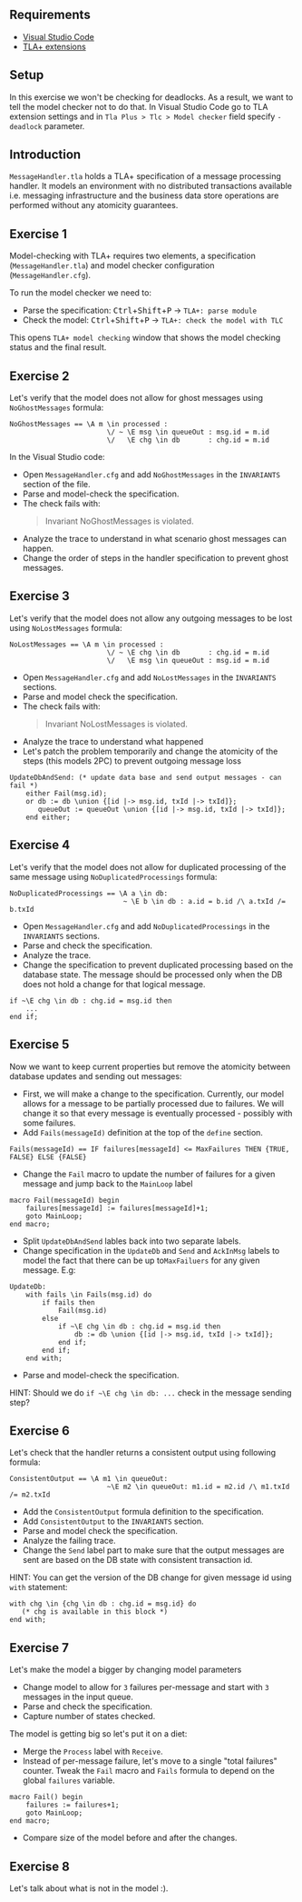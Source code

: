 ## Requirements

- [Visual Studio Code](https://code.visualstudio.com/)
- [TLA+ extensions](https://github.com/alygin/vscode-tlaplus/wiki/How-to-Install)
 
## Setup

In this exercise we won't be checking for deadlocks. As a result, we want to tell the model checker not to do that. In Visual Studio Code go to TLA extension settings and in `Tla Plus > Tlc > Model checker` field specify `-deadlock` parameter. 

## Introduction

`MessageHandler.tla` holds a TLA+ specification of a message processing handler. It models an environment with no distributed transactions available i.e. messaging infrastructure and the business data store operations are performed without any atomicity guarantees. 

## Exercise 1

Model-checking with TLA+ requires two elements, a specification (`MessageHandler.tla`) and model checker configuration (`MessageHandler.cfg`). 

To run the model checker we need to:
 * Parse the specification: <kbd>Ctrl</kbd>+<kbd>Shift</kbd>+<kbd>P</kbd> -> `TLA+: parse module`
 * Check the model: <kbd>Ctrl</kbd>+<kbd>Shift</kbd>+<kbd>P</kbd> -> `TLA+: check the model with TLC`

 This opens `TLA+ model checking` window that shows the model checking status and the final result.

## Exercise 2

Let's verify that the model does not allow for ghost messages using `NoGhostMessages` formula:

```tla+
NoGhostMessages == \A m \in processed : 
                        \/ ~ \E msg \in queueOut : msg.id = m.id
                        \/   \E chg \in db       : chg.id = m.id
```

In the Visual Studio code:
 * Open `MessageHandler.cfg` and add `NoGhostMessages` in the `INVARIANTS` section of the file.
 * Parse and model-check the specification.
 * The check fails with:
    > Invariant NoGhostMessages is violated.
 * Analyze the trace to understand in what scenario ghost messages can happen. 
 * Change the order of steps in the handler specification to prevent ghost messages.

## Exercise 3

Let's verify that the model does not allow any outgoing messages to be lost using `NoLostMessages` formula:

```tla+
NoLostMessages == \A m \in processed :
                        \/ ~ \E chg \in db       : chg.id = m.id
                        \/   \E msg \in queueOut : msg.id = m.id
```

 * Open `MessageHandler.cfg` and add `NoLostMessages` in the `INVARIANTS` sections.
 * Parse and model check the specification.
 * The check fails with:
    > Invariant NoLostMessages is violated.
 * Analyze the trace to understand what happened
 * Let's patch the problem temporarily and change the atomicity of the steps (this models 2PC) to prevent outgoing message loss

```tla+
UpdateDbAndSend: (* update data base and send output messages - can fail *)
    either Fail(msg.id);
    or db := db \union {[id |-> msg.id, txId |-> txId]}; 
       queueOut := queueOut \union {[id |-> msg.id, txId |-> txId]};
    end either;
```

## Exercise 4

Let's verify that the model does not allow for duplicated processing of the same message using `NoDuplicatedProcessings` formula:

```tla+
NoDuplicatedProcessings == \A a \in db:
                            ~ \E b \in db : a.id = b.id /\ a.txId /= b.txId
```

 * Open `MessageHandler.cfg` and add `NoDuplicatedProcessings` in the `INVARIANTS` sections.
 * Parse and check the specification.
 * Analyze the trace.
 * Change the specification to prevent duplicated processing based on the database state. The message should be processed only when the DB does not hold a change for that logical message.

``` TLA+
if ~\E chg \in db : chg.id = msg.id then
    ...
end if;
```
## Exercise 5

Now we want to keep current properties but remove the atomicity between database updates and sending out messages: 
 * First, we will make a change to the specification. Currently, our model allows for a message to be partially processed due to failures. We will change it so that every message is eventually processed - possibly with some failures. 
 * Add `Fails(messageId)` definition at the top of the `define` section.

```tla+
Fails(messageId) == IF failures[messageId] <= MaxFailures THEN {TRUE, FALSE} ELSE {FALSE}
```
 * Change the `Fail` macro to update the number of failures for a given message and jump back to the `MainLoop` label

```tla+
macro Fail(messageId) begin
    failures[messageId] := failures[messageId]+1;
    goto MainLoop;
end macro;
```
 * Split `UpdateDbAndSend` lables back into two separate labels.
 * Change specification in the `UpdateDb` and `Send` and `AckInMsg` labels to model the fact that there can be up to`MaxFailuers` for any given message. E.g:

```tla+
UpdateDb:
    with fails \in Fails(msg.id) do
        if fails then
            Fail(msg.id)
        else
            if ~\E chg \in db : chg.id = msg.id then
                db := db \union {[id |-> msg.id, txId |-> txId]}; 
            end if;
        end if;
    end with;
```
 * Parse and model-check the specification.

 HINT: Should we do `if ~\E chg \in db: ...` check in the message sending step?

## Exercise 6

Let's check that the handler returns a consistent output using following formula:

``` tla+
ConsistentOutput == \A m1 \in queueOut:
                        ~\E m2 \in queueOut: m1.id = m2.id /\ m1.txId /= m2.txId
```

 * Add the `ConsistentOutput` formula definition to the specification.
 * Add `ConsistentOutput` to the `INVARIANTS` section.
 * Parse and model check the specification.
 * Analyze the failing trace.
 * Change the `Send` label part to make sure that the output messages are sent are based on the DB state with consistent transaction id.

 HINT: You can get the version of the DB change for given message id using `with` statement:

 ``` tla+
with chg \in {chg \in db : chg.id = msg.id} do
    (* chg is available in this block *)
end with;
 ```

## Exercise 7

Let's make the model a bigger by changing model parameters
 * Change model to allow for `3` failures per-message and start with `3` messages in the input queue.
 * Parse and check the specification.
 * Capture number of states checked.

The model is getting big so let's put it on a diet:
 * Merge the `Process` label with `Receive`.
 * Instead of per-message failure, let's move to a single "total failures" counter. Tweak the `Fail` macro and `Fails` formula to depend on the global `failures` variable.

``` tla+
macro Fail() begin
    failures := failures+1;
    goto MainLoop;
end macro;
```
 * Compare size of the model before and after the changes.

## Exercise 8

Let's talk about what is not in the model :).

